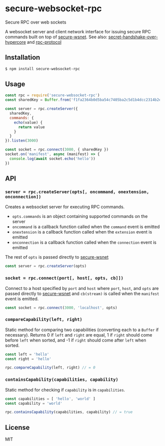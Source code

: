 # secure-websocket-rpc
Secure RPC over web sockets

A websocket server and client network interface for issuing secure RPC commands built on top of [secure-wsnet](https://github.com/secure-local-node/secure-wsnet). See also: [secret-handshake-over-hypercore](https://github.com/secure-local-node/secret-handshake-over-hypercore) and [rpc-protocol](https://github.com/secure-local-node/rpc-protocol)

## Installation

```sh
$ npm install secure-websocket-rpc
```

## Usage

```js
const rpc = require('secure-websocket-rpc')
const sharedKey = Buffer.from('f1fa2364b0d5ba54c7405ba2c5d1b4dcc2314b2e6dfb4d8124050c738c0c43a9', 'hex')

const server = rpc.createServer({
  sharedKey,
  commands: {
    echo(value) {
      return value
    }
  }
}).listen(3000)

const socket = rpc.connect(3000, { sharedKey })
socket.on('manifest', async (manifest) => {
  console.log(await socket.echo('hello'))
})
```

## API

### `server = rpc.createServer(opts[, oncommand, onextension, onconnection])`

Creates a websocket server for executing RPC commands.

* `opts.commands` is an object containing supported commands on the server
* `oncommand` is a callback function called when the `command` event is emitted
* `onextension` is a callback function called when the `extension` event is emitted
* `onconnection` is a callback function called when the `connection` event is emitted

The rest of `opts` is passed directly to [secure-wsnet][secure-wsnet]

```js
const server = rpc.createServer(opts)
```

### `socket = rpc.connect(port[, host[, opts, cb]])`

Connect to a host specified by `port` and `host` where `port`, `host`, and `opts` are passed directly to [secure-wsnet][secure-wsnet] and `cb(stream)` is called when the `manifest` event is emitted.

```js
const socket = rpc.connect(3000, 'localhost', opts)
```

### `compareCapability(left, right)`

Static method for comparing two capabilities (converting each to a `Buffer` if necessary). Returns 0 if `left` and `right` are equal, 1 if `right` should come before `left` when sorted, and -1 if `right` should come after `left` when sorted.

```js
const left = 'hello'
const right = 'hello'

rpc.compareCapability(left, right) // = 0
```

### `containsCapability(capabilities, capability)`

Static method for checking if `capability` is in `capabilities`.

```js
const capabilities = [ 'hello', 'world' ]
const capability = 'world'

rpc.containsCapability(capabilities, capability) // = true
```

## License

MIT

[secure-wsnet]: https://github.com/secure-local-node/secure-wsnet